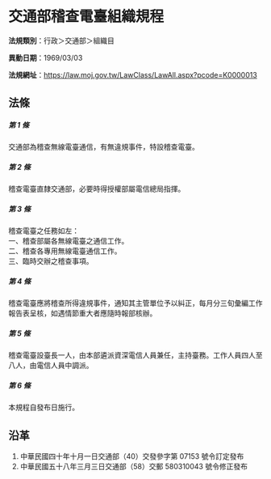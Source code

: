 # 交通部稽查電臺組織規程




**法規類別**：行政＞交通部＞組織目

**異動日期**：1969/03/03  

**法規網址**：https://law.moj.gov.tw/LawClass/LawAll.aspx?pcode=K0000013



## 法條
##### 第 1 條
交通部為稽查無線電臺通信，有無違規事件，特設稽查電臺。

##### 第 2 條
稽查電臺直隸交通部，必要時得授權部屬電信總局指揮。

##### 第 3 條
稽查電臺之任務如左：  
一、稽查部屬各無線電臺之通信工作。  
二、稽查各專用無線電臺通信工作。  
三、臨時交辦之稽查事項。

##### 第 4 條
稽查電臺應將稽查所得違規事件，通知其主管單位予以糾正，每月分三旬彙編工作報告表呈核，如遇情節重大者應隨時報部核辦。

##### 第 5 條
稽查電臺設臺長一人，由本部遴派資深電信人員兼任，主持臺務。工作人員四人至八人，由電信人員中調派。

##### 第 6 條
本規程自發布日施行。

## 沿革
1. 中華民國四十年十月一日交通部（40）交發參字第 07153  號令訂定發布
1. 中華民國五十八年三月三日交通部（58）交郵 580310043  號令修正發布
